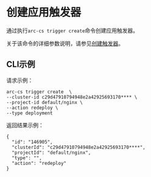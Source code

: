 # 创建应用触发器

通过执行`arc-cs trigger create`命令创建应用触发器。

关于该命令的详细参数说明，请参见[创建触发器](/intl.zh-CN/API参考/应用/创建触发器.md)。

## CLI示例

请求示例：

```
arc-cs trigger create  \
--cluster-id c29d47910794948e2a42925693170**** \
--project-id default/nginx \
--action redeploy \
--type deployment
```

返回结果示例：

```
{
  "id": "146905",
  "clusterId": "c29d47910794948e2a42925693170****",
  "projectId": "default/nginx",
  "type": "",
  "action": "redeploy"
}
```

